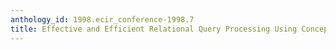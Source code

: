 ```yaml
---
anthology_id: 1998.ecir_conference-1998.7
title: Effective and Efficient Relational Query Processing Using Conceptual Graphs
---
```

